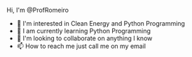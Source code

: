 Hi, I'm @ProfRomeiro
- 👀 I'm interested in Clean Energy and Python Programming
- 🌱 I am currently learning Python Programming
- 💞️ I'm looking to collaborate on anything I know
- 📫 How to reach me just call me on my email

<!---
ProfRomeiro/ProfRomeiro is a ✨ special ✨ repository because its `README.md` (this file) appears on your GitHub profile.
You can click the Preview link to take a look at your changes.
--->
